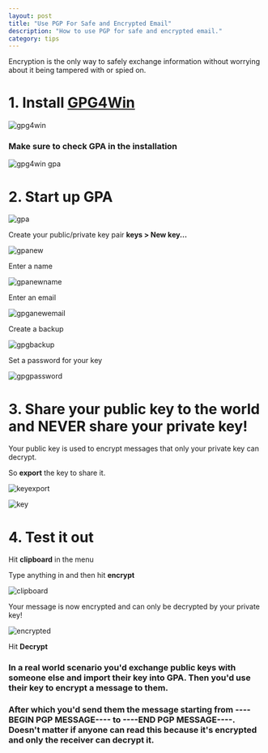 ```yaml
---
layout: post
title: "Use PGP For Safe and Encrypted Email"
description: "How to use PGP for safe and encrypted email."
category: tips
---
```


Encryption is the only way to safely exchange information without worrying about it being tampered with or spied on.

<!--more-->

# 1. Install [GPG4Win](https://www.gpg4win.org/)

![gpg4win](/images/gpg4win.png)

### Make sure to check GPA in the installation

![gpg4win gpa](/images/gpg4wingpa.png)

# 2. Start up GPA

![gpa](/images/gpa.png)

Create your public/private key pair **keys > New key...**

![gpanew](/images/gpanew.png)

Enter a name

![gpanewname](/images/gpanewname.png)

Enter an email

![gpganewemail](/images/gpanewemail.png)

Create a backup

![gpgbackup](/images/gpganewcopy.png)

Set a password for your key

![gpgpassword](/images/gpganewpassword.png)

# 3. Share your public key to the world and NEVER share your private key!

Your public key is used to encrypt messages that only your private key can decrypt.

So **export** the key to share it.

![keyexport](/images/gpganewexport.png)

![key](/images/gpganewkey.png)

# 4. Test it out

Hit **clipboard** in the menu

Type anything in and then hit **encrypt**

![clipboard](/images/gpganewclipboard.png)

Your message is now encrypted and can only be decrypted by your private key!

![encrypted](/images/gpganewencrypted.png)

Hit **Decrypt**

### In a real world scenario you'd exchange public keys with someone else and import their key into GPA. Then you'd use their key to encrypt a message to them.

### After which you'd send them the message starting from ----BEGIN PGP MESSAGE---- to ----END PGP MESSAGE----. Doesn't matter if anyone can read this because it's encrypted and only the receiver can decrypt it.
